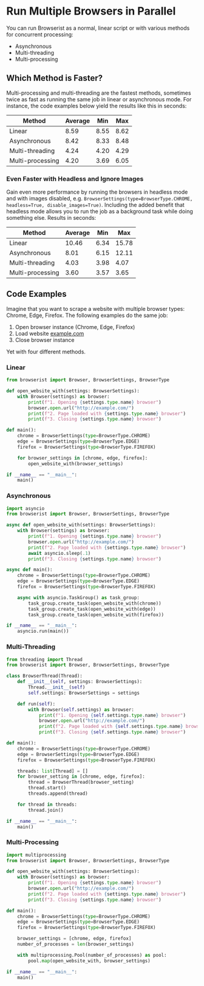 # Run Multiple Browsers in Parallel
You can run Browserist as a normal, linear script or with various methods for concurrent processing:

* Asynchronous
* Multi-threading
* Multi-processing

## Which Method is Faster?
Multi-processing and multi-threading are the fastest methods, sometimes twice as fast as running the same job in linear or asynchronous mode. For instance, the code examples below yield the results like this in seconds:

| Method           | Average | Min   | Max   |
| ---------------- | ------- | ----- | ----- |
| Linear           | 8.59    | 8.55  | 8.62  |
| Asynchronous     | 8.42    | 8.33  | 8.48  |
| Multi-threading  | 4.24    | 4.20  | 4.29  |
| Multi-processing | 4.20    | 3.69  | 6.05  |

### Even Faster with Headless and Ignore Images
Gain even more performance by running the browsers in headless mode and with images disabled, e.g. `BrowserSettings(type=BrowserType.CHROME, headless=True, disable_images=True)`. Including the added benefit that headless mode allows you to run the job as a background task while doing something else. Results in seconds:

| Method           | Average | Min   | Max   |
| ---------------- | ------- | ----- | ----- |
| Linear           | 10.46   | 6.34  | 15.78 |
| Asynchronous     | 8.01    | 6.15  | 12.11 |
| Multi-threading  | 4.03    | 3.98  | 4.07  |
| Multi-processing | 3.60    | 3.57  | 3.65  |

## Code Examples
Imagine that you want to scrape a website with multiple browser types: Chrome, Edge, Firefox. The following examples do the same job:

1. Open browser instance (Chrome, Edge, Firefox)
2. Load website [example.com](http://example.com/)
3. Close browser instance

Yet with four different methods.

### Linear
```python
from browserist import Browser, BrowserSettings, BrowserType

def open_website_with(settings: BrowserSettings):
    with Browser(settings) as browser:
        print(f"1. Opening {settings.type.name} browser")
        browser.open.url("http://example.com/")
        print(f"2. Page loaded with {settings.type.name} browser")
        print(f"3. Closing {settings.type.name} browser")

def main():
    chrome = BrowserSettings(type=BrowserType.CHROME)
    edge = BrowserSettings(type=BrowserType.EDGE)
    firefox = BrowserSettings(type=BrowserType.FIREFOX)

    for browser_settings in [chrome, edge, firefox]:
        open_website_with(browser_settings)

if __name__ == "__main__":
    main()
```

### Asynchronous
```python
import asyncio
from browserist import Browser, BrowserSettings, BrowserType

async def open_website_with(settings: BrowserSettings):
    with Browser(settings) as browser:
        print(f"1. Opening {settings.type.name} browser")
        browser.open.url("http://example.com/")
        print(f"2. Page loaded with {settings.type.name} browser")
        await asyncio.sleep(.1)
        print(f"3. Closing {settings.type.name} browser")

async def main():
    chrome = BrowserSettings(type=BrowserType.CHROME)
    edge = BrowserSettings(type=BrowserType.EDGE)
    firefox = BrowserSettings(type=BrowserType.FIREFOX)

    async with asyncio.TaskGroup() as task_group:
        task_group.create_task(open_website_with(chrome))
        task_group.create_task(open_website_with(edge))
        task_group.create_task(open_website_with(firefox))

if __name__ == "__main__":
    asyncio.run(main())
```

### Multi-Threading
```python
from threading import Thread
from browserist import Browser, BrowserSettings, BrowserType

class BrowserThread(Thread):
    def __init__(self, settings: BrowserSettings):
        Thread.__init__(self)
        self.settings: BrowserSettings = settings

    def run(self):
        with Browser(self.settings) as browser:
            print(f"1. Opening {self.settings.type.name} browser")
            browser.open.url("http://example.com/")
            print(f"2. Page loaded with {self.settings.type.name} browser")
            print(f"3. Closing {self.settings.type.name} browser")

def main():
    chrome = BrowserSettings(type=BrowserType.CHROME)
    edge = BrowserSettings(type=BrowserType.EDGE)
    firefox = BrowserSettings(type=BrowserType.FIREFOX)

    threads: list[Thread] = []
    for browser_setting in [chrome, edge, firefox]:
        thread = BrowserThread(browser_setting)
        thread.start()
        threads.append(thread)

    for thread in threads:
        thread.join()

if __name__ == "__main__":
    main()
```

### Multi-Processing
```python
import multiprocessing
from browserist import Browser, BrowserSettings, BrowserType

def open_website_with(settings: BrowserSettings):
    with Browser(settings) as browser:
        print(f"1. Opening {settings.type.name} browser")
        browser.open.url("http://example.com/")
        print(f"2. Page loaded with {settings.type.name} browser")
        print(f"3. Closing {settings.type.name} browser")

def main():
    chrome = BrowserSettings(type=BrowserType.CHROME)
    edge = BrowserSettings(type=BrowserType.EDGE)
    firefox = BrowserSettings(type=BrowserType.FIREFOX)

    browser_settings = [chrome, edge, firefox]
    number_of_processes = len(browser_settings)

    with multiprocessing.Pool(number_of_processes) as pool:
        pool.map(open_website_with, browser_settings)

if __name__ == "__main__":
    main()
```
